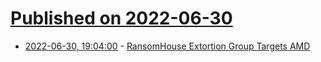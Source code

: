 # [Published on 2022-06-30](index.md)

* [2022-06-30, 19:04:00](https://soylentnews.org/article.pl?sid=22/06/30/1134246&from=rss) - [RansomHouse Extortion Group Targets AMD](https://soylentnews.org/article.pl?sid=22/06/30/1134246&from=rss)
